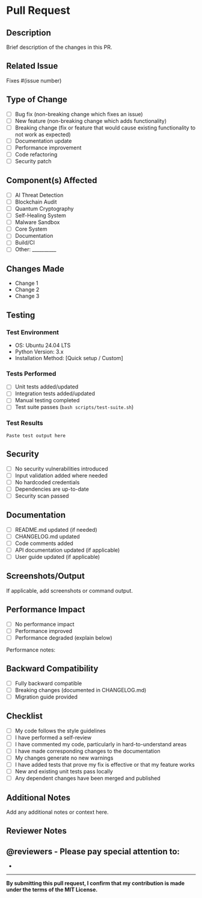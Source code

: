 # Pull Request

## Description
Brief description of the changes in this PR.

## Related Issue
Fixes #(issue number)

## Type of Change
- [ ] Bug fix (non-breaking change which fixes an issue)
- [ ] New feature (non-breaking change which adds functionality)
- [ ] Breaking change (fix or feature that would cause existing functionality to not work as expected)
- [ ] Documentation update
- [ ] Performance improvement
- [ ] Code refactoring
- [ ] Security patch

## Component(s) Affected
- [ ] AI Threat Detection
- [ ] Blockchain Audit
- [ ] Quantum Cryptography
- [ ] Self-Healing System
- [ ] Malware Sandbox
- [ ] Core System
- [ ] Documentation
- [ ] Build/CI
- [ ] Other: __________

## Changes Made
- Change 1
- Change 2
- Change 3

## Testing
### Test Environment
- OS: Ubuntu 24.04 LTS
- Python Version: 3.x
- Installation Method: [Quick setup / Custom]

### Tests Performed
- [ ] Unit tests added/updated
- [ ] Integration tests added/updated
- [ ] Manual testing completed
- [ ] Test suite passes (`bash scripts/test-suite.sh`)

### Test Results
```
Paste test output here
```

## Security
- [ ] No security vulnerabilities introduced
- [ ] Input validation added where needed
- [ ] No hardcoded credentials
- [ ] Dependencies are up-to-date
- [ ] Security scan passed

## Documentation
- [ ] README.md updated (if needed)
- [ ] CHANGELOG.md updated
- [ ] Code comments added
- [ ] API documentation updated (if applicable)
- [ ] User guide updated (if applicable)

## Screenshots/Output
If applicable, add screenshots or command output.

## Performance Impact
- [ ] No performance impact
- [ ] Performance improved
- [ ] Performance degraded (explain below)

Performance notes:

## Backward Compatibility
- [ ] Fully backward compatible
- [ ] Breaking changes (documented in CHANGELOG.md)
- [ ] Migration guide provided

## Checklist
- [ ] My code follows the style guidelines
- [ ] I have performed a self-review
- [ ] I have commented my code, particularly in hard-to-understand areas
- [ ] I have made corresponding changes to the documentation
- [ ] My changes generate no new warnings
- [ ] I have added tests that prove my fix is effective or that my feature works
- [ ] New and existing unit tests pass locally
- [ ] Any dependent changes have been merged and published

## Additional Notes
Add any additional notes or context here.

## Reviewer Notes
@reviewers - Please pay special attention to:
- 
- 

---

**By submitting this pull request, I confirm that my contribution is made under the terms of the MIT License.**
